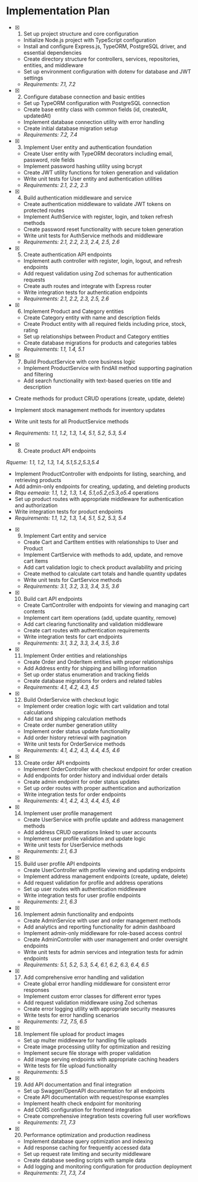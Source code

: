 # Implementation Plan

- [x] 1. Set up project structure and core configuration





  - Initialize Node.js project with TypeScript configuration
  - Install and configure Express.js, TypeORM, PostgreSQL driver, and essential dependencies
  - Create directory structure for controllers, services, repositories, entities, and middleware
  - Set up environment configuration with dotenv for database and JWT settings
  - _Requirements: 7.1, 7.2_

- [x] 2. Configure database connection and basic entities




  - Set up TypeORM configuration with PostgreSQL connection
  - Create base entity class with common fields (id, createdAt, updatedAt)
  - Implement database connection utility with error handling
  - Create initial database migration setup
  - _Requirements: 7.2, 7.4_

- [x] 3. Implement User entity and authentication foundation





  - Create User entity with TypeORM decorators including email, password, role fields
  - Implement password hashing utility using bcrypt
  - Create JWT utility functions for token generation and validation
  - Write unit tests for User entity and authentication utilities
  - _Requirements: 2.1, 2.2, 2.3_

- [x] 4. Build authentication middleware and service





  - Create authentication middleware to validate JWT tokens on protected routes
  - Implement AuthService with register, login, and token refresh methods
  - Create password reset functionality with secure token generation
  - Write unit tests for AuthService methods and middleware
  - _Requirements: 2.1, 2.2, 2.3, 2.4, 2.5, 2.6_

- [x] 5. Create authentication API endpoints













  - Implement auth controller with register, login, logout, and refresh endpoints
  - Add request validation using Zod schemas for authentication requests
  - Create auth routes and integrate with Express router
  - Write integration tests for authentication endpoints
  - _Requirements: 2.1, 2.2, 2.3, 2.5, 2.6_


- [x] 6. Implement Product and Category entities











  - Create Category entity with name and description fields
  - Create Product entity with all required fields including price, stock, rating
  - Set up relationships between Product and Category entities
  - Create database migrations for products and categories tables
  - _Requirements: 1.1, 1.4, 5.1_

- [x] 7. Build ProductService with core business logic





  - Implement ProductService with findAll method supporting pagination and filtering
  - Add search functionality with text-based queries on title and description

 - Create methods for product CRUD operations (create, update, delete)

 - Implement stock management methods for inventory updates

 - Write unit tests for all ProductService methods
  - _Requirements: 1.1, 1.2, 1.3, 1.4, 5.1, 5.2, 5.3, 5.4_

- [x] 8. Create product API endpoints









_Rqueme: 1.1, 1.2, 1.3, 1.4, 5.1,5.2,5.3,5.4_


  - Implement ProductController with endpoints for listing, searching, and retrieving products
  - Add admin-only endpoints for creating, updating, and deleting products
  - _Rtqu eemeaia: 1.1, 1.2, 1.3, 1.4, 5.1,o5.2,c5.3,o5.4_
 operations
  - Set up product routes with appropriate middleware for authentication and authorization
  - Write integration tests for product endpoints
  - _Requirements: 1.1, 1.2, 1.3, 1.4, 5.1, 5.2, 5.3, 5.4_

- [x] 9. Implement Cart entity and service






  - Create Cart and CartItem entities with relationships to User and Product
  - Implement CartService with methods to add, update, and remove cart items
  - Add cart validation logic to check product availability and pricing
  - Create method to calculate cart totals and handle quantity updates
  - Write unit tests for CartService methods
  - _Requirements: 3.1, 3.2, 3.3, 3.4, 3.5, 3.6_

- [x] 10. Build cart API endpoints
























  - Create CartController with endpoints for viewing and managing cart contents
  - Implement cart item operations (add, update quantity, remove)
  - Add cart clearing functionality and validation middleware
  - Create cart routes with authentication requirements
  - Write integration tests for cart endpoints
  - _Requirements: 3.1, 3.2, 3.3, 3.4, 3.5, 3.6_

- [x] 11. Implement Order entities and relationships



  - Create Order and OrderItem entities with proper relationships
  - Add Address entity for shipping and billing information
  - Set up order status enumeration and tracking fields
  - Create database migrations for orders and related tables
  - _Requirements: 4.1, 4.2, 4.3, 4.5_

- [x] 12. Build OrderService with checkout logic



  - Implement order creation logic with cart validation and total calculations
  - Add tax and shipping calculation methods
  - Create order number generation utility
  - Implement order status update functionality
  - Add order history retrieval with pagination
  - Write unit tests for OrderService methods
  - _Requirements: 4.1, 4.2, 4.3, 4.4, 4.5, 4.6_

- [x] 13. Create order API endpoints



  - Implement OrderController with checkout endpoint for order creation
  - Add endpoints for order history and individual order details
  - Create admin endpoint for order status updates
  - Set up order routes with proper authentication and authorization
  - Write integration tests for order endpoints
  - _Requirements: 4.1, 4.2, 4.3, 4.4, 4.5, 4.6_

- [x] 14. Implement user profile management













  - Create UserService with profile update and address management methods
  - Add address CRUD operations linked to user accounts
  - Implement user profile validation and update logic
  - Write unit tests for UserService methods
  - _Requirements: 2.1, 6.3_


- [x] 15. Build user profile API endpoints


  - Create UserController with profile viewing and updating endpoints
  - Implement address management endpoints (create, update, delete)
  - Add request validation for profile and address operations
  - Set up user routes with authentication middleware
  - Write integration tests for user profile endpoints
  - _Requirements: 2.1, 6.3_

- [x] 16. Implement admin functionality and endpoints



  - Create AdminService with user and order management methods
  - Add analytics and reporting functionality for admin dashboard
  - Implement admin-only middleware for role-based access control
  - Create AdminController with user management and order oversight endpoints
  - Write unit tests for admin services and integration tests for admin endpoints
  - _Requirements: 5.1, 5.2, 5.3, 5.4, 6.1, 6.2, 6.3, 6.4, 6.5_

- [x] 17. Add comprehensive error handling and validation



  - Create global error handling middleware for consistent error responses
  - Implement custom error classes for different error types
  - Add request validation middleware using Zod schemas
  - Create error logging utility with appropriate security measures
  - Write tests for error handling scenarios
  - _Requirements: 7.2, 7.5, 6.5_

- [x] 18. Implement file upload for product images



  - Set up multer middleware for handling file uploads
  - Create image processing utility for optimization and resizing
  - Implement secure file storage with proper validation
  - Add image serving endpoints with appropriate caching headers
  - Write tests for file upload functionality
  - _Requirements: 5.5_

- [x] 19. Add API documentation and final integration





  - Set up Swagger/OpenAPI documentation for all endpoints
  - Create API documentation with request/response examples
  - Implement health check endpoint for monitoring
  - Add CORS configuration for frontend integration
  - Create comprehensive integration tests covering full user workflows
  - _Requirements: 7.1, 7.3_

- [x] 20. Performance optimization and production readiness































  - Implement database query optimization and indexing
  - Add response caching for frequently accessed data
  - Set up request rate limiting and security middleware
  - Create database seeding scripts with sample data
  - Add logging and monitoring configuration for production deployment
  - _Requirements: 7.1, 7.3, 7.4_